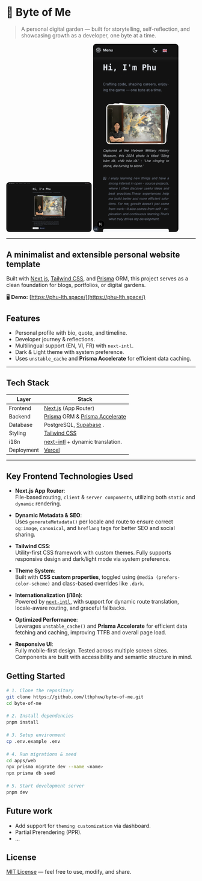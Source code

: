 # 📸 Byte of Me

> A personal digital garden — built for storytelling, self-reflection, and showcasing growth as a developer, one byte at a time.

<div align="flex center">  
    <img src="./images/mobile.png" alt="Mobile view" width="45%" style="border-radius: 8px;" />
  <img src="./images/pc.png" alt="Desktop view" width="45%" style="border-radius: 8px; margin-right: 1rem;" />
</div>

---

## A minimalist and extensible personal website template

Built with [Next.js](https://nextjs.org/), [Tailwind CSS](https://tailwindcss.com/), and [Prisma](https://www.prisma.io/) ORM, this project serves as a clean foundation for blogs, portfolios, or digital gardens.

🖥️ **Demo:** [https://phu-lth.space/](https://phu-lth.space/)

## Features

- Personal profile with bio, quote, and timeline.
- Developer journey & reflections.
- Multilingual support (EN, VI, FR) with `next-intl`.
- Dark & Light theme with system preference.
- Uses `unstable_cache` and **Prisma Accelerate** for efficient data caching.

---

## Tech Stack

| Layer      | Stack                                                                                        |
| ---------- | -------------------------------------------------------------------------------------------- |
| Frontend   | [Next.js](https://nextjs.org/) (App Router)                                                  |
| Backend    | [Prisma](https://www.prisma.io/) ORM & [Prisma Accelerate](https://www.prisma.io/accelerate) |
| Database   | PostgreSQL, [Supabase](https://supabase.com/) .                                              |
| Styling    | [Tailwind CSS](https://tailwindcss.com/)                                                     |
| i18n       | [next-intl](https://github.com/amannn/next-intl) + dynamic translation.                      |
| Deployment | [Vercel](https://vercel.com/)                                                                |

---

## Key Frontend Technologies Used

- **Next.js App Router**:  
  File-based routing, `client` & `server components`, utilizing both `static` and `dynamic` rendering.

- **Dynamic Metadata & SEO**:  
  Uses `generateMetadata()` per locale and route to ensure correct `og:image`, `canonical`, and `hreflang` tags for better SEO and social sharing.

- **Tailwind CSS**:  
  Utility-first CSS framework with custom themes. Fully supports responsive design and dark/light mode via system preference.

- **Theme System**:  
  Built with **CSS custom properties**, toggled using `@media (prefers-color-scheme)` and class-based overrides like `.dark`.

- **Internationalization (i18n)**:  
  Powered by [`next-intl`](https://github.com/amannn/next-intl), with support for dynamic route translation, locale-aware routing, and graceful fallbacks.

- **Optimized Performance**:  
  Leverages `unstable_cache()` and **Prisma Accelerate** for efficient data fetching and caching, improving TTFB and overall page load.

- **Responsive UI**:  
  Fully mobile-first design. Tested across multiple screen sizes. Components are built with accessibility and semantic structure in mind.

## Getting Started

```bash
# 1. Clone the repository
git clone https://github.com/lthphuw/byte-of-me.git
cd byte-of-me

# 2. Install dependencies
pnpm install

# 3. Setup environment
cp .env.example .env

# 4. Run migrations & seed
cd apps/web
npx prisma migrate dev --name <name>
npx prisma db seed

# 5. Start development server
pnpm dev
```

## Future work

- Add support for `theming customization` via dashboard.
- Partial Prerendering (PPR).
- ...

## License

[MIT License](./LICENSE.md) — feel free to use, modify, and share.
